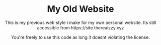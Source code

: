 <h1 align="center">My Old Website</h1>
<p align="center">This is my previous web style i make for my own personal website. Its still accessible from https://site.therealzzy.xyz</p>
<p align="center">You're freely to use this code as long it doesnt violating the license.</p>
